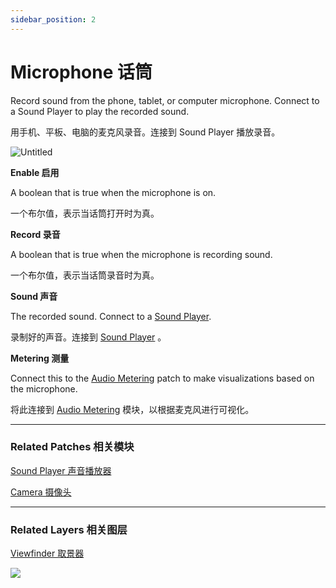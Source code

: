 ```yaml
---
sidebar_position: 2
---
```


# Microphone 话筒

Record sound from the phone, tablet, or computer microphone. Connect to a Sound Player to play the recorded sound.

用手机、平板、电脑的麦克风录音。连接到 Sound Player 播放录音。

![Untitled](https://s3.us-west-2.amazonaws.com/secure.notion-static.com/ad80c3fa-6467-48fd-98c7-648180b8ae5a/Untitled.png?X-Amz-Algorithm=AWS4-HMAC-SHA256&X-Amz-Content-Sha256=UNSIGNED-PAYLOAD&X-Amz-Credential=AKIAT73L2G45EIPT3X45%2F20220602%2Fus-west-2%2Fs3%2Faws4_request&X-Amz-Date=20220602T165952Z&X-Amz-Expires=86400&X-Amz-Signature=4e2f02babda7325d13f417277fb28b94bced7210bb2527660ee062fbf65e114a&X-Amz-SignedHeaders=host&response-content-disposition=filename%20%3D%22Untitled.png%22&x-id=GetObject)

**Enable 启用**

A boolean that is true when the microphone is on.

一个布尔值，表示当话筒打开时为真。

**Record 录音**

A boolean that is true when the microphone is recording sound.

一个布尔值，表示当话筒录音时为真。

**Sound 声音**

The recorded sound. Connect to a [Sound Player](./Sound%20Player.md).

录制好的声音。连接到 [Sound Player](./Sound%20Player.md) 。

**Metering 测量**

Connect this to the [Audio Metering](./../Media/Audio%20Metering.md) patch to make visualizations based on the microphone.

将此连接到 [Audio Metering](./../Media/Audio%20Metering.md) 模块，以根据麦克风进行可视化。

------

### Related Patches 相关模块

[Sound Player 声音播放器](./Sound%20Player.md)

[Camera 摄像头](./Camera.md)

------

### Related Layers 相关图层

[Viewfinder 取景器](./../Layer/Viewfinder.md)



![](https://s3.us-west-2.amazonaws.com/secure.notion-static.com/d910f768-bbc5-48e2-aa5f-4c89da947dfb/Untitled.png?X-Amz-Algorithm=AWS4-HMAC-SHA256&X-Amz-Content-Sha256=UNSIGNED-PAYLOAD&X-Amz-Credential=AKIAT73L2G45EIPT3X45%2F20220602%2Fus-west-2%2Fs3%2Faws4_request&X-Amz-Date=20220602T170000Z&X-Amz-Expires=86400&X-Amz-Signature=737d0527dae1e6b07e1be107a8d1e0c76b4946af7b4966a45ea91a93d046df81&X-Amz-SignedHeaders=host&response-content-disposition=filename%20%3D%22Untitled.png%22&x-id=GetObject)
